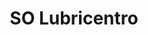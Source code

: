 ---
title: "SO Lubricentro"
url: /ciudad-autonoma-de-buenos-aires/so-lubricentro/
shop: Autowerkstatt
---